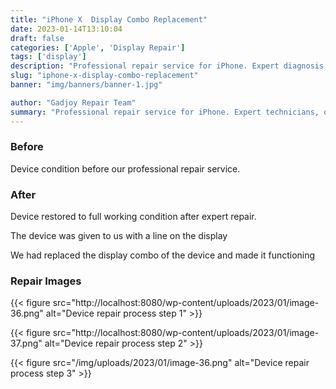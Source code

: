 ```yaml
---
title: "iPhone X  Display Combo Replacement"
date: 2023-01-14T13:10:04
draft: false
categories: ['Apple', 'Display Repair']
tags: ['display']
description: "Professional repair service for iPhone. Expert diagnosis and quality repairs in Bangalore."
slug: "iphone-x-display-combo-replacement"
banner: "img/banners/banner-1.jpg"

author: "Gadjoy Repair Team"
summary: "Professional repair service for iPhone. Expert technicians, quality parts, warranty included."
---
```


### Before

Device condition before our professional repair service.

### After

Device restored to full working condition after expert repair.

The device was given to us with a line on the display

We had replaced the display combo of the device and made it functioning

### Repair Images

{{< figure src="http://localhost:8080/wp-content/uploads/2023/01/image-36.png" alt="Device repair process step 1" >}}

{{< figure src="http://localhost:8080/wp-content/uploads/2023/01/image-37.png" alt="Device repair process step 2" >}}

{{< figure src="/img/uploads/2023/01/image-36.png" alt="Device repair process step 3" >}}

